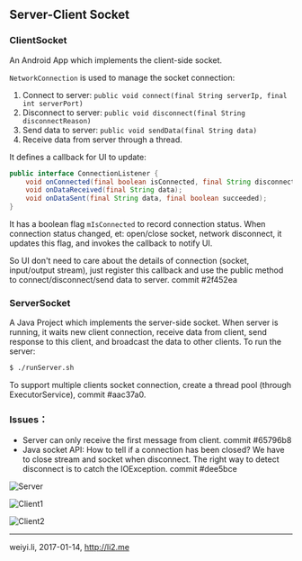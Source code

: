 ## Server-Client Socket

### ClientSocket

An Android App which implements the client-side socket.

`NetworkConnection` is used to manage the socket connection:

 1. Connect to server: `public void connect(final String serverIp, final int serverPort)`
 1. Disconnect to server: `public void disconnect(final String disconnectReason)`
 1. Send data to server: `public void sendData(final String data)`
 1. Receive data from server through a thread.

It defines a callback for UI to update:

```java
public interface ConnectionListener {
    void onConnected(final boolean isConnected, final String disconnectReason);
    void onDataReceived(final String data);
    void onDataSent(final String data, final boolean succeeded);
}
```

It has a boolean flag `mIsConnected` to record connection status. When connection status changed, et: open/close socket, network disconnect, it updates this flag, and invokes the callback to notify UI.

So UI don't need to care about the details of connection (socket, input/output stream), just register this callback and use the public method to connect/disconnect/send data to server. commit #2f452ea


### ServerSocket

A Java Project which implements the server-side socket. When server is running, it waits new client connection, receive data from client, send response to this client, and broadcast the data to other clients. To run the server:

```sh
$ ./runServer.sh
```

To support multiple clients socket connection, create a thread pool (through ExecutorService), commit #aac37a0. 


### Issues：

- Server can only receive the first message from client. commit #65796b8
- Java socket API: How to tell if a connection has been closed? We have to close stream and socket when disconnect. The right way to detect disconnect is to catch the IOException. commit #dee5bce


![Server](https://github.com/li2/Learning_Android_Open_Source/blob/master/Socket/DemoServerSocket.png)

![Client1](https://github.com/li2/Learning_Android_Open_Source/blob/master/Socket/DemoClientSocket1.png)

![Client2](https://github.com/li2/Learning_Android_Open_Source/blob/master/Socket/DemoClientSocket2.png)

------

weiyi.li, 2017-01-14, http://li2.me